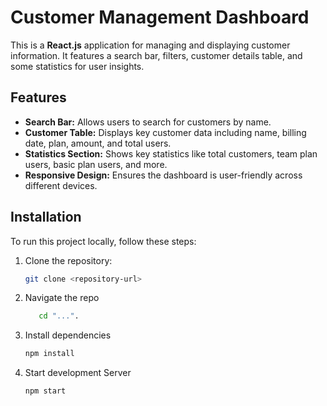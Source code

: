 # Customer Management Dashboard

This is a **React.js** application for managing and displaying customer information. It features a search bar, filters, customer details table, and some statistics for user insights.

## Features

- **Search Bar:** Allows users to search for customers by name.
- **Customer Table:** Displays key customer data including name, billing date, plan, amount, and total users.
- **Statistics Section:** Shows key statistics like total customers, team plan users, basic plan users, and more.
- **Responsive Design:** Ensures the dashboard is user-friendly across different devices.

## Installation

To run this project locally, follow these steps:

1. Clone the repository:

   ```bash
   git clone <repository-url>

2. Navigate the repo

   ```bash
      cd "...".

3. Install dependencies

   ```bash
   npm install

4. Start development Server

   ```bash
   npm start

